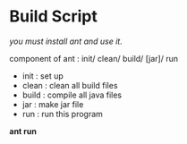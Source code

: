 <h1>Build Script</h1>

  <i>you must install ant and use it.</i>
  
  component of ant : init/ clean/ build/ [jar]/ run
  
  * init  : set up
  * clean : clean all build files
  * build : compile all java files
  * jar   : make jar file
  * run   : run this program
  
   <strong>ant run</strong>
